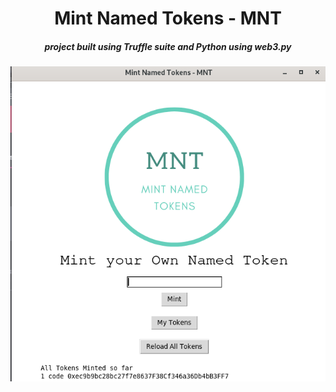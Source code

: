 <h1 align="center"> 
Mint Named Tokens - MNT
</h1>
<h5 align="center">
project built using Truffle suite and Python using web3.py
</h5>
<div align="center">
  <img alt="MNT-Python" src="python-project/screenshot.png" />
</div>
